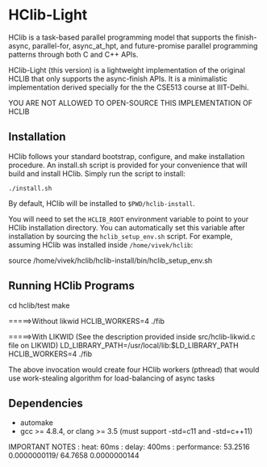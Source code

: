HClib-Light
=============================================

HClib is a task-based parallel programming model that supports the finish-async,
parallel-for, async_at_hpt, and future-promise parallel programming patterns through both C
and C++ APIs.

HClib-Light (this version) is a lightweight implementation of the original HCLIB that
only supports the async-finish APIs. It is a minimalistic implementation derived specially
for the the CSE513 course at IIIT-Delhi. 

YOU ARE NOT ALLOWED TO OPEN-SOURCE THIS IMPLEMENTATION OF HCLIB

Installation
---------------------------------------------

HClib follows your standard bootstrap, configure, and make installation
procedure. An install.sh script is provided for your convenience that will
build and install HClib. Simply run the script to install:

    ./install.sh
By default, HClib will be installed to `$PWD/hclib-install`.

You will need to set the `HCLIB_ROOT` environment variable to point to your
HClib installation directory. You can automatically set this variable after
installation by sourcing the `hclib_setup_env.sh` script. For example, assuming
HClib was installed inside `/home/vivek/hclib`:

source /home/vivek/hclib/hclib-install/bin/hclib_setup_env.sh

Running HClib Programs
---------------------------------------------
cd hclib/test
make

=====>Without likwid
HCLIB_WORKERS=4 ./fib

=====>With LIKWID (See the description provided inside src/hclib-likwid.c file on LIKWID)
LD_LIBRARY_PATH=/usr/local/lib:$LD_LIBRARY_PATH  HCLIB_WORKERS=4 ./fib

The above invocation would create four HClib workers (pthread) that would
use work-stealing algorithm for load-balancing of async tasks

Dependencies
---------------------------------------------

* automake
* gcc >= 4.8.4, or clang >= 3.5
  (must support -std=c11 and -std=c++11)


IMPORTANT NOTES
: heat: 60ms
: delay: 400ms
: performance: 53.2516	0.0000000119/ 64.7658	0.0000000144